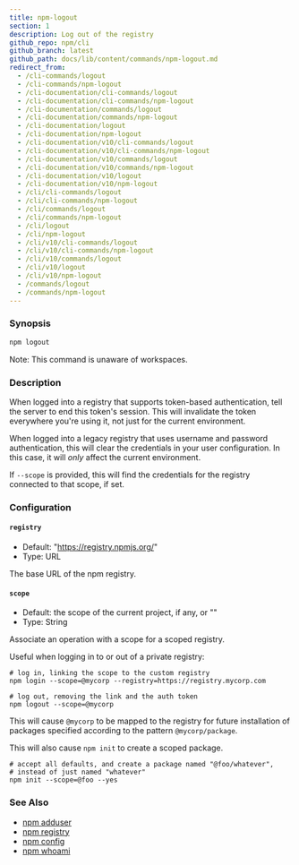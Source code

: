 ```yaml
---
title: npm-logout
section: 1
description: Log out of the registry
github_repo: npm/cli
github_branch: latest
github_path: docs/lib/content/commands/npm-logout.md
redirect_from:
  - /cli-commands/logout
  - /cli-commands/npm-logout
  - /cli-documentation/cli-commands/logout
  - /cli-documentation/cli-commands/npm-logout
  - /cli-documentation/commands/logout
  - /cli-documentation/commands/npm-logout
  - /cli-documentation/logout
  - /cli-documentation/npm-logout
  - /cli-documentation/v10/cli-commands/logout
  - /cli-documentation/v10/cli-commands/npm-logout
  - /cli-documentation/v10/commands/logout
  - /cli-documentation/v10/commands/npm-logout
  - /cli-documentation/v10/logout
  - /cli-documentation/v10/npm-logout
  - /cli/cli-commands/logout
  - /cli/cli-commands/npm-logout
  - /cli/commands/logout
  - /cli/commands/npm-logout
  - /cli/logout
  - /cli/npm-logout
  - /cli/v10/cli-commands/logout
  - /cli/v10/cli-commands/npm-logout
  - /cli/v10/commands/logout
  - /cli/v10/logout
  - /cli/v10/npm-logout
  - /commands/logout
  - /commands/npm-logout
---
```


### Synopsis

```bash
npm logout
```

Note: This command is unaware of workspaces.

### Description

When logged into a registry that supports token-based authentication, tell
the server to end this token's session. This will invalidate the token
everywhere you're using it, not just for the current environment.

When logged into a legacy registry that uses username and password
authentication, this will clear the credentials in your user configuration.
In this case, it will _only_ affect the current environment.

If `--scope` is provided, this will find the credentials for the registry
connected to that scope, if set.

### Configuration

#### `registry`

* Default: "https://registry.npmjs.org/"
* Type: URL

The base URL of the npm registry.



#### `scope`

* Default: the scope of the current project, if any, or ""
* Type: String

Associate an operation with a scope for a scoped registry.

Useful when logging in to or out of a private registry:

```
# log in, linking the scope to the custom registry
npm login --scope=@mycorp --registry=https://registry.mycorp.com

# log out, removing the link and the auth token
npm logout --scope=@mycorp
```

This will cause `@mycorp` to be mapped to the registry for future
installation of packages specified according to the pattern
`@mycorp/package`.

This will also cause `npm init` to create a scoped package.

```
# accept all defaults, and create a package named "@foo/whatever",
# instead of just named "whatever"
npm init --scope=@foo --yes
```



### See Also

* [npm adduser](/cli/v10/commands/npm-adduser)
* [npm registry](/cli/v10/using-npm/registry)
* [npm config](/cli/v10/commands/npm-config)
* [npm whoami](/cli/v10/commands/npm-whoami)
